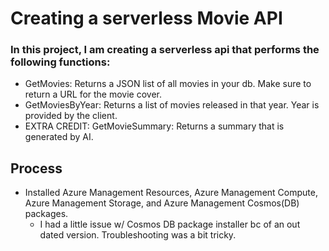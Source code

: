 
# Creating a serverless Movie API

### In this project, I am creating a serverless api that performs the following functions:
- GetMovies: Returns a JSON list of all movies in your db. Make sure to return a URL for the movie cover.
- GetMoviesByYear: Returns a list of movies released in that year. Year is provided by the client.
- EXTRA CREDIT: GetMovieSummary: Returns a summary that is generated by AI.

## Process
- Installed Azure Management Resources, Azure Management Compute, Azure Management Storage, and Azure Management Cosmos(DB) packages.
    - I had a little issue w/ Cosmos DB package installer bc of an out dated version. Troubleshooting was a bit tricky.

